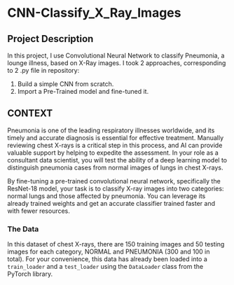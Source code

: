 # CNN-Classify_X_Ray_Images
## Project Description
In this project, I use Convolutional Neural Network to classify Pneumonia, a lounge illness, based on X-Ray images. I took 2 approaches, corresponding to 2 .py file in repository:
1. Build a simple CNN from scratch.
2. Import a Pre-Trained model and fine-tuned it.

## CONTEXT
Pneumonia is one of the leading respiratory illnesses worldwide, and its timely and accurate diagnosis is essential for effective treatment. Manually reviewing chest X-rays is a critical step in this process, and AI can provide valuable support by helping to expedite the assessment. In your role as a consultant data scientist, you will test the ability of a deep learning model to distinguish pneumonia cases from normal images of lungs in chest X-rays.

By fine-tuning a pre-trained convolutional neural network, specifically the ResNet-18 model, your task is to classify X-ray images into two categories: normal lungs and those affected by pneumonia. You can leverage its already trained weights and get an accurate classifier trained faster and with fewer resources.

### The Data
In this dataset of chest X-rays, there are 150 training images and 50 testing images for each category, NORMAL and PNEUMONIA (300 and 100 in total). For your convenience, this data has already been loaded into a `train_loader` and a `test_loader` using the `DataLoader` class from the PyTorch library. 
